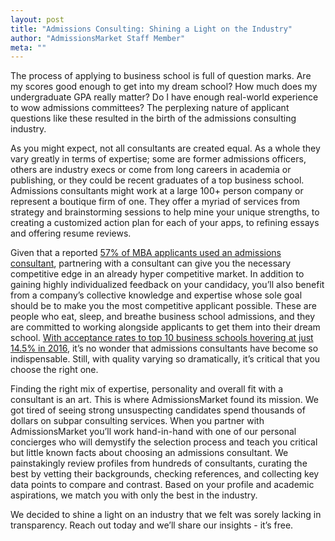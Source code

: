 ```yaml
---
layout: post
title: "Admissions Consulting: Shining a Light on the Industry"
author: "AdmissionsMarket Staff Member"
meta: ""
---
```


The process of applying to business school is full of question marks. Are my scores good enough to get into my dream school?
How much does my undergraduate GPA really matter? Do I have enough real-world experience to wow admissions committees? The
perplexing nature of applicant questions like these resulted in the birth of the admissions consulting industry.

As you might expect, not all consultants are created equal. As a whole they vary greatly in terms of expertise; some are former
admissions officers, others are industry execs or come from long careers in academia or publishing, or they could be recent
graduates of a top business school. Admissions consultants might work at a large 100+ person company or represent a boutique
firm of one. They offer a myriad of services from strategy and brainstorming sessions to help mine your unique strengths, to
creating a customized action plan for each of your apps, to refining essays and offering resume reviews.

Given that a reported <a href="http://aigac.org/wp-content/uploads/2013/06/AIGAC-2013-Prospect-Survey-Report-6-12-13-presentation.pdf">57% of MBA applicants used an admissions consultant</a>, partnering with a consultant can give you the necessary
competitive edge in an already hyper competitive market. In addition to gaining highly individualized feedback on your candidacy,
you’ll also benefit from a company’s collective knowledge and expertise whose sole goal should be to make you the most competitive
applicant possible. These are people who eat, sleep, and breathe business school admissions, and they are committed to working alongside
applicants to get them into their dream school. <a href="http://poetsandquants.com/2017/04/12/acceptance-rates-top-50-mba-programs/">With acceptance rates to top 10 business schools hovering at just 14.5% in 2016</a>, it’s no
wonder that admissions consultants have become so indispensable. Still, with quality varying so dramatically, it’s critical that you
choose the right one.

Finding the right mix of expertise, personality and overall fit with a consultant is an art. This is where AdmissionsMarket found its
mission. We got tired of seeing strong unsuspecting candidates spend thousands of dollars on subpar consulting services. When you partner
with AdmissionsMarket you’ll work hand-in-hand with one of our personal concierges who will demystify the selection process and teach you
critical but little known facts about choosing an admissions consultant. We painstakingly review profiles from hundreds of consultants,
curating the best by vetting their backgrounds, checking references, and collecting key data points to compare and contrast. Based on your
profile and academic aspirations, we match you with only the best in the industry.

We decided to shine a light on an industry that we felt was sorely lacking in transparency. Reach out today and we’ll share our
insights - it’s free.
